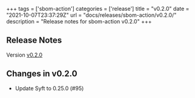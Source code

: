 +++
tags = ['sbom-action']
categories = ['release']
title = "v0.2.0"
date = "2021-10-07T23:37:29Z"
url = "docs/releases/sbom-action/v0.2.0/"
description = "Release notes for sbom-action v0.2.0"
+++

## Release Notes

Version [v0.2.0](https://github.com/anchore/sbom-action/releases/tag/v0.2.0)

## Changes in v0.2.0

- Update Syft to 0.25.0 (#95)
